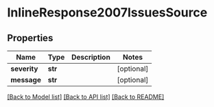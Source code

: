 # InlineResponse2007IssuesSource

## Properties
Name | Type | Description | Notes
------------ | ------------- | ------------- | -------------
**severity** | **str** |  | [optional] 
**message** | **str** |  | [optional] 

[[Back to Model list]](../README.md#documentation-for-models) [[Back to API list]](../README.md#documentation-for-api-endpoints) [[Back to README]](../README.md)


